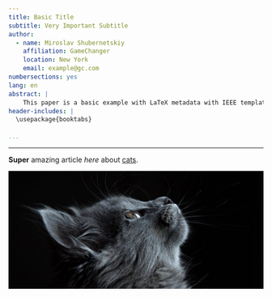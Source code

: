 ```yaml
---
title: Basic Title
subtitle: Very Important Subtitle
author:
  - name: Miroslav Shubernetskiy
    affiliation: GameChanger
    location: New York
    email: example@gc.com
numbersections: yes
lang: en
abstract: |
    This paper is a basic example with LaTeX metadata with IEEE template.
header-includes: |
  \usepackage{booktabs}

...
```


---

**Super** amazing article *here* about
[cats](https://www.pexels.com/search/cat/).

![[amazing cat](http://bit.ly/2pilsGS)](cat.jpg)
